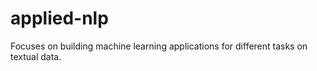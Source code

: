 # applied-nlp
Focuses on building machine learning applications for different tasks on textual data.
